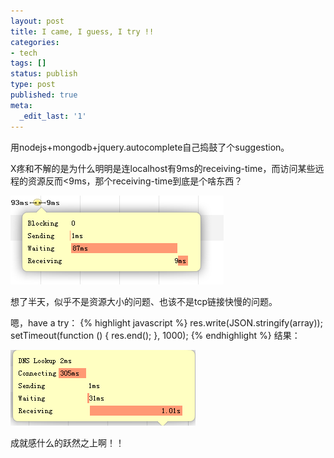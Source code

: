 ```yaml
---
layout: post
title: I came, I guess, I try !!
categories:
- tech
tags: []
status: publish
type: post
published: true
meta:
  _edit_last: '1'
---
```

用nodejs+mongodb+jquery.autocomplete自己捣鼓了个suggestion。

X疼和不解的是为什么明明是连localhost有9ms的receiving-time，而访问某些远程的资源反而&lt;9ms，那个receiving-time到底是个啥东西？

![capture1](/images/QQ1.png)

想了半天，似乎不是资源大小的问题、也该不是tcp链接快慢的问题。

嗯，have a try：
{% highlight javascript %}
res.write(JSON.stringify(array));
setTimeout(function () {
	res.end();
}, 1000);
{% endhighlight %}
结果：

![capture2](/images/QQ2.png)

成就感什么的跃然之上啊！！
